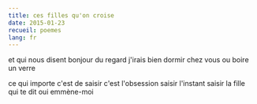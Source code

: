 ```yaml
---
title: ces filles qu'on croise
date: 2015-01-23
recueil: poemes
lang: fr
---
```


et qui nous disent
bonjour du regard
j'irais bien dormir chez vous
ou boire un verre

ce qui importe c'est de saisir
c'est l'obsession
saisir l'instant
saisir la fille
qui te dit oui
emmène-moi
